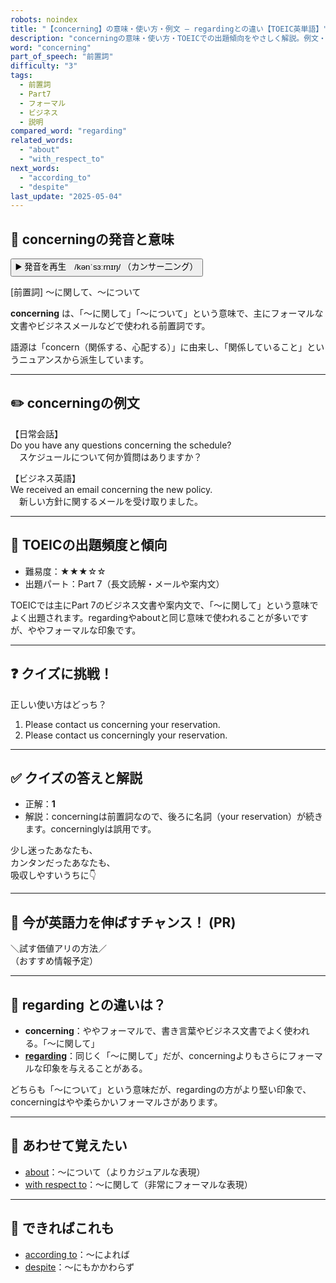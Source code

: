 ```yaml
---
robots: noindex
title: "【concerning】の意味・使い方・例文 ― regardingとの違い【TOEIC英単語】"
description: "concerningの意味・使い方・TOEICでの出題傾向をやさしく解説。例文・クイズ付きでregardingとの違いもわかりやすく学べます。"
word: "concerning"
part_of_speech: "前置詞"
difficulty: "3"
tags:
  - 前置詞
  - Part7
  - フォーマル
  - ビジネス
  - 説明
compared_word: "regarding"
related_words:
  - "about"
  - "with_respect_to"
next_words:
  - "according_to"
  - "despite"
last_update: "2025-05-04"
---
```


## 🔰 concerningの発音と意味

<button class="play-audio" onclick="playTTS('concerning')">
  <span class="play-audio-main">
    ▶️ 発音を再生　/kənˈsɜːrnɪŋ/
  </span>
  <span class="play-audio-sub">
    （カンサー二ング）
  </span>
</button>

[前置詞] ～に関して、～について

**concerning** は、「～に関して」「～について」という意味で、主にフォーマルな文書やビジネスメールなどで使われる前置詞です。

語源は「concern（関係する、心配する）」に由来し、「関係していること」というニュアンスから派生しています。

---

## ✏️ concerningの例文

【日常会話】  
Do you have any questions concerning the schedule?  
　スケジュールについて何か質問はありますか？

【ビジネス英語】  
We received an email concerning the new policy.  
　新しい方針に関するメールを受け取りました。

---

## 🎯 TOEICの出題頻度と傾向

- 難易度：★★★☆☆
- 出題パート：Part 7（長文読解・メールや案内文）

TOEICでは主にPart 7のビジネス文書や案内文で、「～に関して」という意味でよく出題されます。regardingやaboutと同じ意味で使われることが多いですが、ややフォーマルな印象です。

---

## ❓ クイズに挑戦！

正しい使い方はどっち？

1. Please contact us concerning your reservation.  
2. Please contact us concerningly your reservation.

---

## ✅ クイズの答えと解説

- 正解：**1**
- 解説：concerningは前置詞なので、後ろに名詞（your reservation）が続きます。concerninglyは誤用です。

少し迷ったあなたも、  
カンタンだったあなたも、  
吸収しやすいうちに👇️

---

## 🚀 今が英語力を伸ばすチャンス！ (PR)

<div class="info-center">
＼試す価値アリの方法／<br>  
（おすすめ情報予定）
</div>

---

## 🤔  regarding との違いは？

- **concerning**：ややフォーマルで、書き言葉やビジネス文書でよく使われる。「～に関して」
- **[regarding](/regarding)**：同じく「～に関して」だが、concerningよりもさらにフォーマルな印象を与えることがある。

どちらも「～について」という意味だが、regardingの方がより堅い印象で、concerningはやや柔らかいフォーマルさがあります。

---

## 🧩 あわせて覚えたい

- [about](/about)：～について（よりカジュアルな表現）
- [with respect to](/with_respect_to)：～に関して（非常にフォーマルな表現）

---

## 📖 できればこれも

- [according to](/according_to)：～によれば
- [despite](/despite)：～にもかかわらず

<!-- cvid: aid41_bid19 -->
